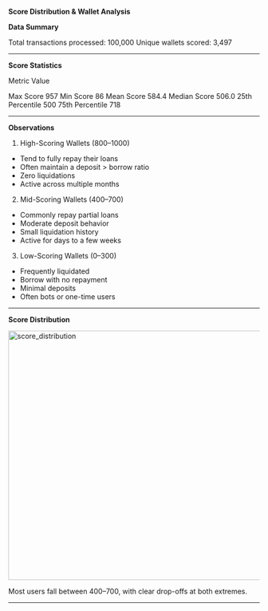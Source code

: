 **Score Distribution & Wallet Analysis**

**Data Summary**

Total transactions processed: 100,000
Unique wallets scored: 3,497

---

**Score Statistics**

 Metric          Value 

 Max Score         957
 Min Score         86
 Mean Score        584.4
 Median Score      506.0
 25th Percentile   500
 75th Percentile   718

---

**Observations**

1. High-Scoring Wallets (800–1000)
- Tend to fully repay their loans
- Often maintain a deposit > borrow ratio
- Zero liquidations
- Active across multiple months

2. Mid-Scoring Wallets (400–700)
- Commonly repay partial loans
- Moderate deposit behavior
- Small liquidation history
- Active for days to a few weeks

3. Low-Scoring Wallets (0–300)
- Frequently liquidated
- Borrow with no repayment
- Minimal deposits
- Often bots or one-time users

---

**Score Distribution**

<img width="1000" height="500" alt="score_distribution" src="https://github.com/user-attachments/assets/595693bc-3625-4896-a1dc-6ddc5d119e1f" />

Most users fall between 400–700, with clear drop-offs at both extremes.

---


